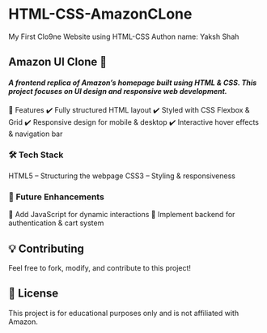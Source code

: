 # HTML-CSS-AmazonCLone
My First Clo9ne Website using HTML-CSS
Authon name: Yaksh Shah

<h2><b>Amazon UI Clone 🛒</b></h2>
<h4><i>A frontend replica of Amazon’s homepage built using HTML & CSS. This project focuses on UI design and responsive web development.</i></h4>

<h>📌 Features</h3>
✔️ Fully structured HTML layout
✔️ Styled with CSS Flexbox & Grid
✔️ Responsive design for mobile & desktop
✔️ Interactive hover effects & navigation bar

<h3>🛠 Tech Stack</h3>
HTML5 – Structuring the webpage
CSS3 – Styling & responsiveness

<h3>🚀 Future Enhancements</h3>
🔹 Add JavaScript for dynamic interactions
🔹 Implement backend for authentication & cart system


<h2>💡 Contributing</h2>
Feel free to fork, modify, and contribute to this project!

<h2>📜 License</h2>
This project is for educational purposes only and is not affiliated with Amazon.
